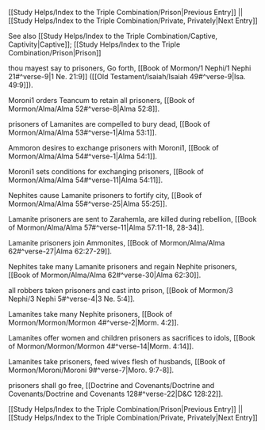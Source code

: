 [[Study Helps/Index to the Triple Combination/Prison|Previous Entry]]  ||  [[Study Helps/Index to the Triple Combination/Private, Privately|Next Entry]]

 See also [[Study Helps/Index to the Triple Combination/Captive, Captivity|Captive]]; [[Study Helps/Index to the Triple Combination/Prison|Prison]]

 thou mayest say to prisoners, Go forth, [[Book of Mormon/1 Nephi/1 Nephi 21#^verse-9|1 Ne. 21:9]] ([[Old Testament/Isaiah/Isaiah 49#^verse-9|Isa. 49:9]]).

 Moroni1 orders Teancum to retain all prisoners, [[Book of Mormon/Alma/Alma 52#^verse-8|Alma 52:8]].

 prisoners of Lamanites are compelled to bury dead, [[Book of Mormon/Alma/Alma 53#^verse-1|Alma 53:1]].

 Ammoron desires to exchange prisoners with Moroni1, [[Book of Mormon/Alma/Alma 54#^verse-1|Alma 54:1]].

 Moroni1 sets conditions for exchanging prisoners, [[Book of Mormon/Alma/Alma 54#^verse-11|Alma 54:11]].

 Nephites cause Lamanite prisoners to fortify city, [[Book of Mormon/Alma/Alma 55#^verse-25|Alma 55:25]].

 Lamanite prisoners are sent to Zarahemla, are killed during rebellion, [[Book of Mormon/Alma/Alma 57#^verse-11|Alma 57:11-18, 28-34]].

 Lamanite prisoners join Ammonites, [[Book of Mormon/Alma/Alma 62#^verse-27|Alma 62:27-29]].

 Nephites take many Lamanite prisoners and regain Nephite prisoners, [[Book of Mormon/Alma/Alma 62#^verse-30|Alma 62:30]].

 all robbers taken prisoners and cast into prison, [[Book of Mormon/3 Nephi/3 Nephi 5#^verse-4|3 Ne. 5:4]].

 Lamanites take many Nephite prisoners, [[Book of Mormon/Mormon/Mormon 4#^verse-2|Morm. 4:2]].

 Lamanites offer women and children prisoners as sacrifices to idols, [[Book of Mormon/Mormon/Mormon 4#^verse-14|Morm. 4:14]].

 Lamanites take prisoners, feed wives flesh of husbands, [[Book of Mormon/Moroni/Moroni 9#^verse-7|Moro. 9:7-8]].

 prisoners shall go free, [[Doctrine and Covenants/Doctrine and Covenants/Doctrine and Covenants 128#^verse-22|D&C 128:22]].

[[Study Helps/Index to the Triple Combination/Prison|Previous Entry]]  ||  [[Study Helps/Index to the Triple Combination/Private, Privately|Next Entry]]